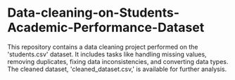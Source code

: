 # Data-cleaning-on-Students-Academic-Performance-Dataset
This repository contains a data cleaning project performed on the 'students.csv' dataset. It includes tasks like handling missing values, removing duplicates, fixing data inconsistencies, and converting data types. The cleaned dataset, 'cleaned_dataset.csv,' is available for further analysis.
